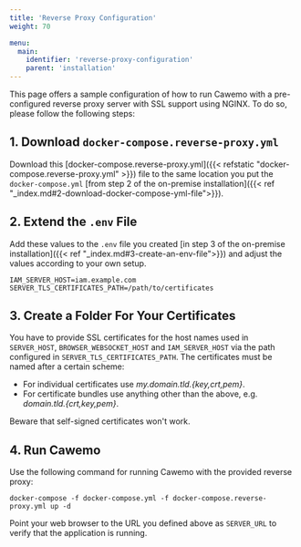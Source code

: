 ```yaml
---
title: 'Reverse Proxy Configuration'
weight: 70

menu:
  main:
    identifier: 'reverse-proxy-configuration'
    parent: 'installation'
---
```


This page offers a sample configuration of how to run Cawemo with a pre-configured reverse proxy server with SSL support using NGINX.
To do so, please follow the following steps:

## 1. Download `docker-compose.reverse-proxy.yml`

Download this [docker-compose.reverse-proxy.yml]({{< refstatic "docker-compose.reverse-proxy.yml" >}}) file to the same location you put the `docker-compose.yml` [from step 2 of the on-premise installation]({{< ref "_index.md#2-download-docker-compose-yml-file">}}).

## 2. Extend the `.env` File

Add these values to the `.env` file you created [in step 3 of the on-premise installation]({{< ref "_index.md#3-create-an-env-file">}}) and adjust the values according to your own setup.

```
IAM_SERVER_HOST=iam.example.com
SERVER_TLS_CERTIFICATES_PATH=/path/to/certificates
```

## 3. Create a Folder For Your Certificates

You have to provide SSL certificates for the host names used in `SERVER_HOST`, `BROWSER_WEBSOCKET_HOST` and `IAM_SERVER_HOST` via the path configured in `SERVER_TLS_CERTIFICATES_PATH`.
The certificates must be named after a certain scheme:

* For individual certificates use _my.domain.tld.{key,crt,pem}_.
* For certificate bundles use anything other than the above, e.g. _domain.tld.{crt,key,pem}_.

Beware that self-signed certificates won't work.

## 4. Run Cawemo

Use the following command for running Cawemo with the provided reverse proxy:

```
docker-compose -f docker-compose.yml -f docker-compose.reverse-proxy.yml up -d
```

Point your web browser to the URL you defined above as `SERVER_URL` to verify that the application is running.
